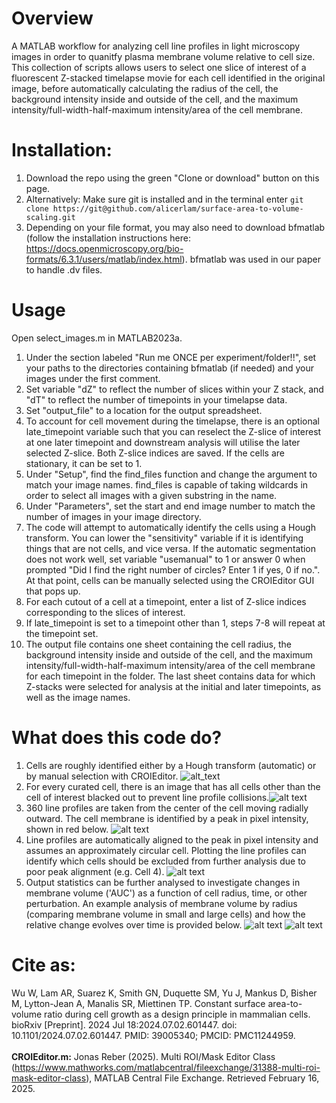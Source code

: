 # Overview
A MATLAB workflow for analyzing cell line profiles in light microscopy images in order to quanitfy plasma membrane volume relative to cell size. This collection of scripts allows users to select one slice of interest of a fluorescent Z-stacked timelapse movie for each cell identified in the original image, before automatically calculating the radius of the cell, the background intensity inside and outside of the cell, and the maximum intensity/full-width-half-maximum intensity/area of the cell membrane.

# Installation:
1. Download the repo using the green "Clone or download" button on this page.
2. Alternatively: Make sure git is installed and in the terminal enter `git clone https://git@github.com/alicerlam/surface-area-to-volume-scaling.git`
3. Depending on your file format, you may also need to download bfmatlab (follow the installation instructions here: https://docs.openmicroscopy.org/bio-formats/6.3.1/users/matlab/index.html). bfmatlab was used in our paper to handle .dv files.

# Usage
Open select_images.m in MATLAB2023a. 
1. Under the section labeled "Run me ONCE per experiment/folder!!", set your paths to the directories containing bfmatlab (if needed) and your images under the first comment.
2. Set variable "dZ" to reflect the number of slices within your Z stack, and "dT" to reflect the number of timepoints in your timelapse data.
3. Set "output_file" to a location for the output spreadsheet.
4. To account for cell movement during the timelapse, there is an optional late_timepoint variable such that you can reselect the Z-slice of interest at one later timepoint and downstream analysis will utilise the later selected Z-slice. Both Z-slice indices are saved. If the cells are stationary, it can be set to 1.
5. Under "Setup", find the find_files function and change the argument to match your image names. find_files is capable of taking wildcards in order to select all images with a given substring in the name.
6. Under "Parameters", set the start and end image number to match the number of images in your image directory.
7. The code will attempt to automatically identify the cells using a Hough transform. You can lower the "sensitivity" variable if it is identifying things that are not cells, and vice versa. If the automatic segmentation does not work well, set variable "usemanual" to 1 or answer 0 when prompted "Did I find the right number of circles? Enter 1 if yes, 0 if no.". At that point, cells can be manually selected using the CROIEditor GUI that pops up.
8. For each cutout of a cell at a timepoint, enter a list of Z-slice indices corresponding to the slices of interest.
9. If late_timepoint is set to a timepoint other than 1, steps 7-8 will repeat at the timepoint set.
10. The output file contains one sheet containing the cell radius, the background intensity inside and outside of the cell, and the maximum intensity/full-width-half-maximum intensity/area of the cell membrane for each timepoint in the folder. The last sheet contains data for which Z-stacks were selected for analysis at the initial and later timepoints, as well as the image names.

# What does this code do?
1. Cells are roughly identified either by a Hough transform (automatic) or by manual selection with CROIEditor. ![alt_text](https://i.imgur.com/Vsa0hdf.jpeg)
2. For every curated cell, there is an image that has all cells other than the cell of interest blacked out to prevent line profile collisions.![alt text](https://i.imgur.com/1bPc4aq.jpeg)
3. 360 line profiles are taken from the center of the cell moving radially outward. The cell membrane is identified by a peak in pixel intensity, shown in red below. ![alt text](https://i.imgur.com/MTHVZ4R.jpeg)
4. Line profiles are automatically aligned to the peak in pixel intensity and assumes an approximately circular cell. Plotting the line profiles can identify which cells should be excluded from further analysis due to poor peak alignment (e.g. Cell 4). ![alt text](https://i.imgur.com/BCoszOy.png)
5. Output statistics can be further analysed to investigate changes in membrane volume ('AUC') as a function of cell radius, time, or other perturbation. An example analysis of membrane volume by radius (comparing membrane volume in small and large cells) and how the relative change evolves over time is provided below.
   ![alt text](https://i.imgur.com/MfEfECq.png) ![alt text](https://i.imgur.com/V80WTgi.png)
   
# Cite as:
Wu W, Lam AR, Suarez K, Smith GN, Duquette SM, Yu J, Mankus D, Bisher M, Lytton-Jean A, Manalis SR, Miettinen TP. Constant surface area-to-volume ratio during cell growth as a design principle in mammalian cells. bioRxiv [Preprint]. 2024 Jul 18:2024.07.02.601447. doi: 10.1101/2024.07.02.601447. PMID: 39005340; PMCID: PMC11244959.\
\
**CROIEditor.m:** Jonas Reber (2025). Multi ROI/Mask Editor Class (https://www.mathworks.com/matlabcentral/fileexchange/31388-multi-roi-mask-editor-class), MATLAB Central File Exchange. Retrieved February 16, 2025.
